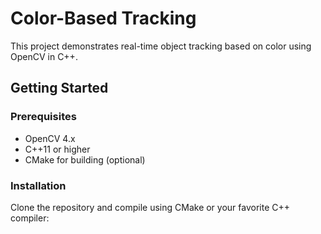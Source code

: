 # Color-Based Tracking
This project demonstrates real-time object tracking based on color using OpenCV in C++.

## Getting Started
### Prerequisites
- OpenCV 4.x
- C++11 or higher
- CMake for building (optional)

### Installation
Clone the repository and compile using CMake or your favorite C++ compiler:
